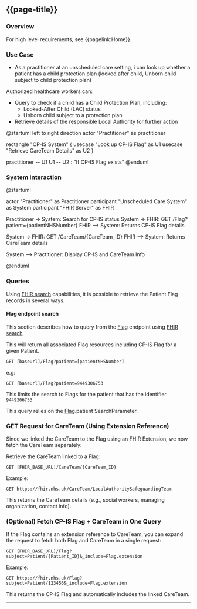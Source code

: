 ## {{page-title}}

### Overview

For high level requirements, see {{pagelink:Home}}.

### Use Case

- As a practitioner at an unscheduled care setting, i can look up whether a patient has a child protection plan (looked after child, Unborn child subject to child protection plan)

Authorized healthcare workers can:

- Query to check if a child has a Child Protection Plan, including:
  - Looked-After Child (LAC) status
  - Unborn child subject to a protection plan
- Retrieve details of the responsible Local Authority for further action

<plantuml>
@startuml
left to right direction
actor "Practitioner" as practitioner

rectangle "CP-IS System" {
  usecase "Look up CP-IS Flag" as U1
  usecase "Retrieve CareTeam Details" as U2
}

practitioner -- U1
U1 -- U2 : "If CP-IS Flag exists"
@enduml

</plantuml>


### System Interaction


<plantuml>
@startuml

actor "Practitioner" as Practitioner
participant "Unscheduled Care System" as System
participant "FHIR Server" as FHIR

Practitioner -> System: Search for CP-IS status
System -> FHIR: GET /Flag?patient={patientNHSNumber}
FHIR --> System: Returns CP-IS Flag details

System -> FHIR: GET /CareTeam/{CareTeam_ID}
FHIR --> System: Returns CareTeam details

System --> Practitioner: Display CP-IS and CareTeam Info

@enduml

</plantuml>

### Queries


Using [FHIR search](https://www.hl7.org/fhir/search.html) capabilities, it is possible to retrieve the Patient Flag records in several ways.

#### Flag endpoint search

This section describes how to query from the [Flag](http://www.hl7.org/fhir/R4/flag.html) endpoint using [FHIR search](https://www.hl7.org/fhir/search.html)

This will return all associated Flag resources including CP-IS Flag for a given Patient.

```
GET [baseUrl]/Flag?patient=[patientNHSNumber]
```

e.g:

```
GET [baseUrl]/Flag?patient=9449306753
```
This limits the search to Flags for the patient that has the identifier `9449306753`

This query relies on the [Flag](http://www.hl7.org/fhir/R4/flag.html#search).patient SearchParameter.


### GET Request for CareTeam (Using Extension Reference)

Since we linked the CareTeam to the Flag using an FHIR Extension, we now fetch the CareTeam separately:

Retrieve the CareTeam linked to a Flag:

```
GET [FHIR_BASE_URL]/CareTeam/{CareTeam_ID}
```

Example:

```
GET https://fhir.nhs.uk/CareTeam/LocalAuthoritySafeguardingTeam
```

This returns the CareTeam details (e.g., social workers, managing organization, contact info).

### (Optional) Fetch CP-IS Flag + CareTeam in One Query

If the Flag contains an extension reference to CareTeam, you can expand the request to fetch both Flag and CareTeam in a single request:

```
GET [FHIR_BASE_URL]/Flag?subject=Patient/{Patient_ID}&_include=Flag.extension
```

Example:

```
GET https://fhir.nhs.uk/Flag?subject=Patient/123456&_include=Flag.extension
```

This returns the CP-IS Flag and automatically includes the linked CareTeam.

---




